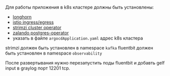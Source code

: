 Для работы приложения в k8s кластере должны быть установлены:
- [longhorn](https://longhorn.io/)
- [istio ingress/egress](https://istio.io/latest/docs/setup/getting-started/)
- [strimzi cluster operator](https://strimzi.io/)
- [zalando postgres-operator](https://github.com/zalando/postgres-operator)
- указать в файле `argocdApplication.yaml` адрес k8s кластера

strimzi должен быть установлен в namespace `kafka`
fluentbit должен быть установлен в namespace `observability`

После развертывания нужно перезапустить поды fluentbit и добавть gelf input в graylog порт 12201 tcp.